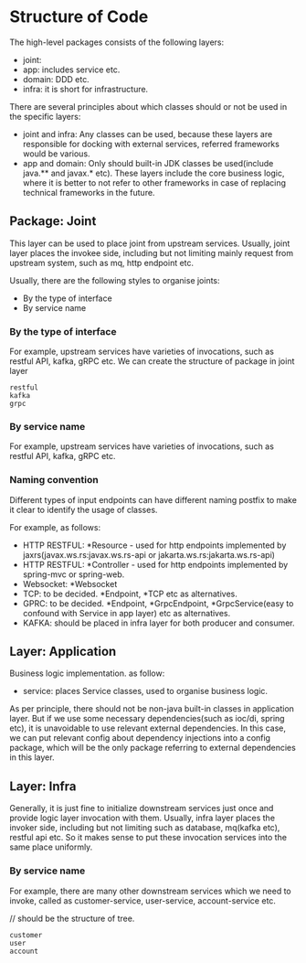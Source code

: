 # Structure of Code

The high-level packages consists of the following layers:
- joint: 
- app: includes service etc. 
- domain: DDD etc. 
- infra: it is short for infrastructure.

There are several principles about which classes should or not be used in the specific layers: 
- joint and infra: Any classes can be used, because these layers are responsible for docking with external services, referred frameworks would be various. 
- app and domain: Only should built-in JDK classes be used(include java.** and javax.* etc). These layers include the core business logic, where it is better to not refer to other frameworks in case of replacing technical frameworks in the future. 

## Package: Joint
This layer can be used to place joint from upstream services. 
Usually, joint layer places the invokee side, including but not limiting mainly request from upstream system, such as mq, http endpoint etc.

Usually, there are the following styles to organise joints:
- By the type of interface
- By service name

### By the type of interface
For example, upstream services have varieties of invocations, such as restful API, kafka, gRPC etc. 
We can create the structure of package in joint layer
```
restful
kafka
grpc
```

### By service name
For example, upstream services have varieties of invocations, such as restful API, kafka, gRPC etc. 

### Naming convention

Different types of input endpoints can have different naming postfix to make it clear to identify the usage of classes. 

For example, as follows: 
- HTTP RESTFUL: *Resource - used for http endpoints implemented by jaxrs(javax.ws.rs:javax.ws.rs-api or jakarta.ws.rs:jakarta.ws.rs-api)
- HTTP RESTFUL: *Controller - used for http endpoints implemented by spring-mvc or spring-web. 
- Websocket: *Websocket
- TCP: to be decided. *Endpoint, *TCP etc as alternatives. 
- GPRC: to be decided. *Endpoint, *GrpcEndpoint, *GrpcService(easy to confound with Service in app layer) etc as alternatives.
- KAFKA: should be placed in infra layer for both producer and consumer. 

## Layer: Application
Business logic implementation. 
as follow: 
- service: places Service classes, used to organise business logic. 

As per principle, there should not be non-java built-in classes in application layer.
But if we use some necessary dependencies(such as ioc/di, spring etc), it is unavoidable to use relevant external dependencies. 
In this case, we can put relevant config about dependency injections into a config package, which will be the only package referring to external dependencies in this layer. 

## Layer: Infra
Generally, it is just fine to initialize downstream services just once and provide logic layer invocation with them. 
Usually, infra layer places the invoker side, including but not limiting such as database, mq(kafka etc), restful api etc.
So it makes sense to put these invocation services into the same place uniformly.

### By service name
For example, there are many other downstream services which we need to invoke, called as customer-service, user-service, account-service etc. 

// should be the structure of tree. 
```
customer
user
account
```
